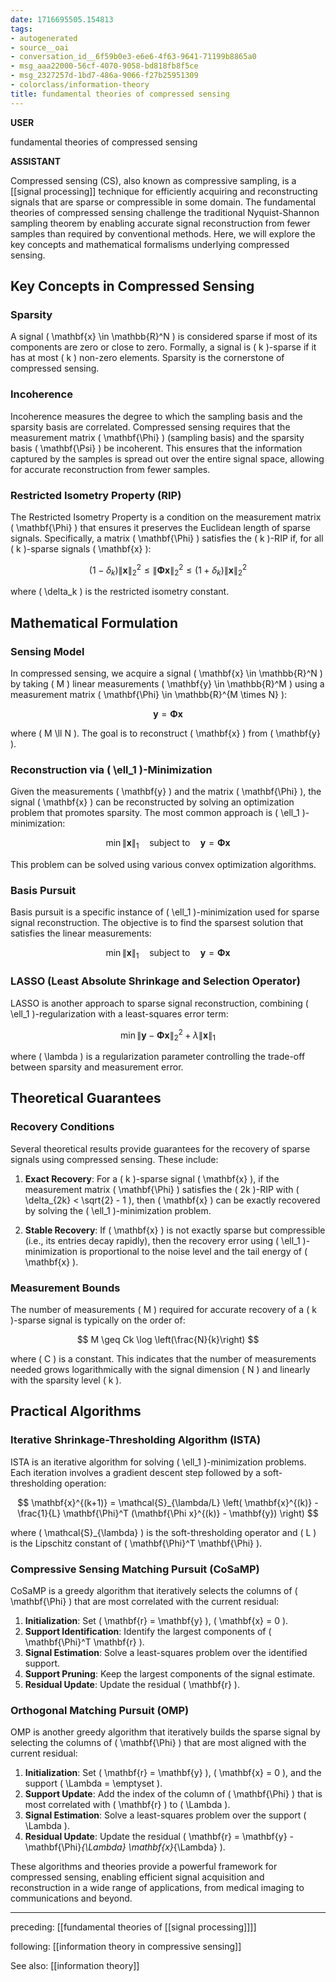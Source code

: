 ```yaml
---
date: 1716695505.154813
tags:
- autogenerated
- source__oai
- conversation_id__6f59b0e3-e6e6-4f63-9641-71199b8865a0
- msg_aaa22000-56cf-4070-9058-bd818fb8f5ce
- msg_2327257d-1bd7-486a-9066-f27b25951309
- colorclass/information-theory
title: fundamental theories of compressed sensing
---
```


**USER**

fundamental theories of compressed sensing


**ASSISTANT**

Compressed sensing (CS), also known as compressive sampling, is a [[signal processing]] technique for efficiently acquiring and reconstructing signals that are sparse or compressible in some domain. The fundamental theories of compressed sensing challenge the traditional Nyquist-Shannon sampling theorem by enabling accurate signal reconstruction from fewer samples than required by conventional methods. Here, we will explore the key concepts and mathematical formalisms underlying compressed sensing.

## Key Concepts in Compressed Sensing

### Sparsity

A signal \( \mathbf{x} \in \mathbb{R}^N \) is considered sparse if most of its components are zero or close to zero. Formally, a signal is \( k \)-sparse if it has at most \( k \) non-zero elements. Sparsity is the cornerstone of compressed sensing.

### Incoherence

Incoherence measures the degree to which the sampling basis and the sparsity basis are correlated. Compressed sensing requires that the measurement matrix \( \mathbf{\Phi} \) (sampling basis) and the sparsity basis \( \mathbf{\Psi} \) be incoherent. This ensures that the information captured by the samples is spread out over the entire signal space, allowing for accurate reconstruction from fewer samples.

### Restricted Isometry Property (RIP)

The Restricted Isometry Property is a condition on the measurement matrix \( \mathbf{\Phi} \) that ensures it preserves the Euclidean length of sparse signals. Specifically, a matrix \( \mathbf{\Phi} \) satisfies the \( k \)-RIP if, for all \( k \)-sparse signals \( \mathbf{x} \):

$$
(1 - \delta_k) \| \mathbf{x} \|_2^2 \leq \| \mathbf{\Phi x} \|_2^2 \leq (1 + \delta_k) \| \mathbf{x} \|_2^2
$$

where \( \delta_k \) is the restricted isometry constant.

## Mathematical Formulation

### Sensing Model

In compressed sensing, we acquire a signal \( \mathbf{x} \in \mathbb{R}^N \) by taking \( M \) linear measurements \( \mathbf{y} \in \mathbb{R}^M \) using a measurement matrix \( \mathbf{\Phi} \in \mathbb{R}^{M \times N} \):

$$
\mathbf{y} = \mathbf{\Phi x}
$$

where \( M \ll N \). The goal is to reconstruct \( \mathbf{x} \) from \( \mathbf{y} \).

### Reconstruction via \( \ell_1 \)-Minimization

Given the measurements \( \mathbf{y} \) and the matrix \( \mathbf{\Phi} \), the signal \( \mathbf{x} \) can be reconstructed by solving an optimization problem that promotes sparsity. The most common approach is \( \ell_1 \)-minimization:

$$
\min \| \mathbf{x} \|_1 \quad \text{subject to} \quad \mathbf{y} = \mathbf{\Phi x}
$$

This problem can be solved using various convex optimization algorithms.

### Basis Pursuit

Basis pursuit is a specific instance of \( \ell_1 \)-minimization used for sparse signal reconstruction. The objective is to find the sparsest solution that satisfies the linear measurements:

$$
\min \| \mathbf{x} \|_1 \quad \text{subject to} \quad \mathbf{y} = \mathbf{\Phi x}
$$

### LASSO (Least Absolute Shrinkage and Selection Operator)

LASSO is another approach to sparse signal reconstruction, combining \( \ell_1 \)-regularization with a least-squares error term:

$$
\min \| \mathbf{y} - \mathbf{\Phi x} \|_2^2 + \lambda \| \mathbf{x} \|_1
$$

where \( \lambda \) is a regularization parameter controlling the trade-off between sparsity and measurement error.

## Theoretical Guarantees

### Recovery Conditions

Several theoretical results provide guarantees for the recovery of sparse signals using compressed sensing. These include:

1. **Exact Recovery**: For a \( k \)-sparse signal \( \mathbf{x} \), if the measurement matrix \( \mathbf{\Phi} \) satisfies the \( 2k \)-RIP with \( \delta_{2k} < \sqrt{2} - 1 \), then \( \mathbf{x} \) can be exactly recovered by solving the \( \ell_1 \)-minimization problem.

2. **Stable Recovery**: If \( \mathbf{x} \) is not exactly sparse but compressible (i.e., its entries decay rapidly), then the recovery error using \( \ell_1 \)-minimization is proportional to the noise level and the tail energy of \( \mathbf{x} \).

### Measurement Bounds

The number of measurements \( M \) required for accurate recovery of a \( k \)-sparse signal is typically on the order of:

$$
M \geq Ck \log \left(\frac{N}{k}\right)
$$

where \( C \) is a constant. This indicates that the number of measurements needed grows logarithmically with the signal dimension \( N \) and linearly with the sparsity level \( k \).

## Practical Algorithms

### Iterative Shrinkage-Thresholding Algorithm (ISTA)

ISTA is an iterative algorithm for solving \( \ell_1 \)-minimization problems. Each iteration involves a gradient descent step followed by a soft-thresholding operation:

$$
\mathbf{x}^{(k+1)} = \mathcal{S}_{\lambda/L} \left( \mathbf{x}^{(k)} - \frac{1}{L} \mathbf{\Phi}^T (\mathbf{\Phi x}^{(k)} - \mathbf{y}) \right)
$$

where \( \mathcal{S}_{\lambda} \) is the soft-thresholding operator and \( L \) is the Lipschitz constant of \( \mathbf{\Phi}^T \mathbf{\Phi} \).

### Compressive Sensing Matching Pursuit (CoSaMP)

CoSaMP is a greedy algorithm that iteratively selects the columns of \( \mathbf{\Phi} \) that are most correlated with the current residual:

1. **Initialization**: Set \( \mathbf{r} = \mathbf{y} \), \( \mathbf{x} = 0 \).
2. **Support Identification**: Identify the largest components of \( \mathbf{\Phi}^T \mathbf{r} \).
3. **Signal Estimation**: Solve a least-squares problem over the identified support.
4. **Support Pruning**: Keep the largest components of the signal estimate.
5. **Residual Update**: Update the residual \( \mathbf{r} \).

### Orthogonal Matching Pursuit (OMP)

OMP is another greedy algorithm that iteratively builds the sparse signal by selecting the columns of \( \mathbf{\Phi} \) that are most aligned with the current residual:

1. **Initialization**: Set \( \mathbf{r} = \mathbf{y} \), \( \mathbf{x} = 0 \), and the support \( \Lambda = \emptyset \).
2. **Support Update**: Add the index of the column of \( \mathbf{\Phi} \) that is most correlated with \( \mathbf{r} \) to \( \Lambda \).
3. **Signal Estimation**: Solve a least-squares problem over the support \( \Lambda \).
4. **Residual Update**: Update the residual \( \mathbf{r} = \mathbf{y} - \mathbf{\Phi}_{\Lambda} \mathbf{x}_{\Lambda} \).

These algorithms and theories provide a powerful framework for compressed sensing, enabling efficient signal acquisition and reconstruction in a wide range of applications, from medical imaging to communications and beyond.


---

preceding: [[fundamental theories of [[signal processing]]]]  


following: [[information theory in compressive sensing]]

See also: [[information theory]]